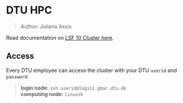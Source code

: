 # DTU HPC
> Author: Juliana Assis

Read documentation on [LSF 10 Cluster here](https://www.hpc.dtu.dk/?page_id=2501).

## Access 

Every DTU employee can access the cluster with your DTU `userid` and `password`:

>**login node:** `ssh userid@login1.gbar.dtu.dk`  
>**computing node:** `linuxsh`


